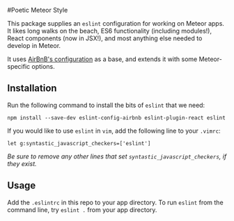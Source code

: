 #Poetic Meteor Style

This package supplies an `eslint` configuration for working on Meteor apps.
It likes long walks on the beach, ES6 functionality (including modules!), 
React components (now in JSX!), and most anything else needed to develop in
Meteor.

It uses [AirBnB's configuration](https://github.com/airbnb/javascript) as a
 base, and extends it with some Meteor-specific options.

## Installation
Run the following command to install the bits of `eslint` that we need:

`npm install --save-dev eslint-config-airbnb eslint-plugin-react eslint`

If you would like to use `eslint` in `vim`, add the following line to your
`.vimrc`:

`let g:syntastic_javascript_checkers=['eslint']`

*Be sure to remove any other lines that set `syntastic_javascript_checkers`,
 if they exist.*

## Usage
Add the `.eslintrc` in this repo to your app directory. To run `eslint` from
the command line, try `eslint .` from your app directory.
